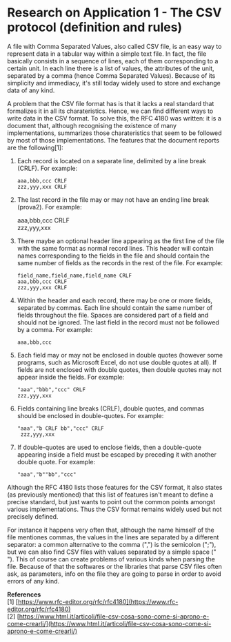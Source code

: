# Research on Application 1 - The CSV protocol (definition and rules)

A file with Comma Separated Values, also called CSV file, is an easy way to represent data in a tabular way within a simple text file. In fact, the file basically consists in a sequence of lines, each of them corresponding to a certain unit. In each line there is a list of values, the attributes of the unit, separated by a comma (hence Comma Separated Values). Because of its simplicity and immediacy, it's still today widely used to store and exchange data of any kind.

A problem that the CSV file format has is that it lacks a real standard that formalizes it in all its charateristics. Hence, we can find different ways to write data in the CSV format. To solve this, the RFC 4180 was written: it is a document that, although recognising the existence of many implementations, summarizes those charateristics that seem to be followed by most of those implementations. The features that the document reports are the following[1]:

1. Each record is located on a separate line, delimited by a line break (CRLF). For example:

       aaa,bbb,ccc CRLF
       zzz,yyy,xxx CRLF

2.  The last record in the file may or may not have an ending line break (prova2). For example:

       aaa,bbb,ccc CRLF \
       zzz,yyy,xxx     

3. There maybe an optional header line appearing as the first line of the file with the same format as normal record lines. This header will contain names corresponding to the fields in the file and should contain the same number of fields as the records in the rest of the file. For example:

       field_name,field_name,field_name CRLF
       aaa,bbb,ccc CRLF
       zzz,yyy,xxx CRLF

4. Within the header and each record, there may be one or more fields, separated by commas. Each line should contain the same number of fields throughout the file. Spaces are considered part of a field and should not be ignored. The last field in the record must not be followed by a comma. For example:

       aaa,bbb,ccc

5. Each field may or may not be enclosed in double quotes (however some programs, such as Microsoft Excel, do not use double quotes at all). If fields are not enclosed with double quotes, then double quotes may not appear inside the fields. For example:

       "aaa","bbb","ccc" CRLF
       zzz,yyy,xxx

6. Fields containing line breaks (CRLF), double quotes, and commas should be enclosed in double-quotes. For example:

       "aaa","b CRLF bb","ccc" CRLF
        zzz,yyy,xxx

7. If double-quotes are used to enclose fields, then a double-quote appearing inside a field must be escaped by preceding it with another double quote. For example:

       "aaa","b""bb","ccc"

Although the RFC 4180 lists those features for the CSV format, it also states (as previously mentioned) that this list of features isn't meant to define a precise standard, but just wants to point out the common points amongst various implementations. Thus the CSV format remains widely used but not precisely defined.

For instance it happens very often that, although the name himself of the file mentiones commas, the values in the lines are separated by a different separator: a common alternative to the comma (",") is the semicolon (";"), but we can also find CSV files with values separated by a simple space (" "). This of course can create problems of various kinds when parsing the file. Because of that the softwares or the libraries that parse CSV files often ask, as parameters, info on the file they are going to parse in order to avoid errors of any kind.

**References** \
[1] [https://www.rfc-editor.org/rfc/rfc4180](https://www.rfc-editor.org/rfc/rfc4180) \
[2] [https://www.html.it/articoli/file-csv-cosa-sono-come-si-aprono-e-come-crearli/](https://www.html.it/articoli/file-csv-cosa-sono-come-si-aprono-e-come-crearli/)